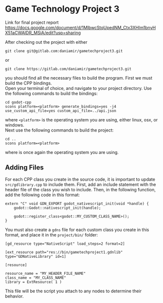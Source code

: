 # Game Technology Project 3
Link for final project report https://docs.google.com/document/d/1MlbwcStqUpedNM_Ctx3XHIm1bnyHX51aCWAIDR_MSiA/edit?usp=sharing

After checking out the project with either
```
git clone git@gitlab.com:daniamir/gametechproject3.git
```
or 
```
git clone https://gitlab.com/daniamir/gametechproject3.git
```
you should find all the necessary files to build the program. First we must build the CPP bindings.<br>
Open your terminal of choice, and navigate to your project directory. Use the following commands to build the bindings:
```
cd godot-cpp
scons platform=<platform> generate_bindings=yes -j4 use_custom_api_file=yes custom_api_file=../api.json
```
where `<platform>` is the operating system you are using, either linux, osx, or windows.<br>
Next use the following commands to build the project:
```
cd ..
scons platform=<platform>
```
where <platform> is once again the operating system you are using.<br>
## Adding Files
For each CPP class you create in the source code, it is important to update `src/gdlibrary.cpp` to include them. First, add an include statement with the header file of the class you wish to include. Then, in the following function, add the following code in this format:
```
extern "C" void GDN_EXPORT godot_nativescript_init(void *handle) {
    godot::Godot::nativescript_init(handle);

    godot::register_class<godot::MY_CUSTOM_CLASS_NAME>();
}
```
You must also create a `gdns` file for each custom class you create in this format, and place it in the `project/bin/` folder:
```
[gd_resource type="NativeScript" load_steps=2 format=2]

[ext_resource path="res://bin/gametechproject1.gdnlib" type="GDNativeLibrary" id=1]

[resource]

resource_name = "MY_HEADER_FILE_NAME"
class_name = "MY_CLASS_NAME"
library = ExtResource( 1 )
```
This file will be the script you attach to any nodes to determine their behavior.
